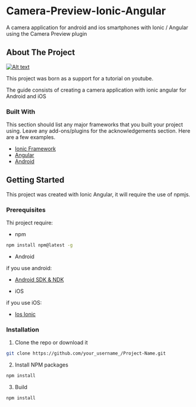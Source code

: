 
# Camera-Preview-Ionic-Angular
 A camera application for android and ios smartphones with Ionic / Angular using the Camera Preview plugin
 
 <!-- ABOUT THE PROJECT -->
## About The Project

[![Alt text](https://img.youtube.com/vi/eIubo9inP2o/0.jpg)](https://www.youtube.com/watch?v=eIubo9inP2o)

This project was born as a support for a tutorial on youtube.

The guide consists of creating a camera application with ionic angular for Android and iOS

### Built With
This section should list any major frameworks that you built your project using. Leave any add-ons/plugins for the acknowledgements section. Here are a few examples.
* [Ionic Framework](https://ionicframework.com/)
* [Angular](https://angular.io/)
* [Android](https://www.android.com/intl/it_it/)

<!-- GETTING STARTED -->
## Getting Started

This project was created with Ionic Angular, it will require the use of npmjs.

### Prerequisites

Thi project require:

* npm
```sh
npm install npm@latest -g
```
* Android

if you use android:

* [Android SDK & NDK](https://developer.android.com/studio)

* iOS

if you use iOS:

* [Ios Ionic](https://ionicframework.com/docs/developing/ios)


### Installation

1. Clone the repo or download it
```sh
git clone https://github.com/your_username_/Project-Name.git
```
2. Install NPM packages
```sh
npm install
```
3. Build
```sh
npm install
```







